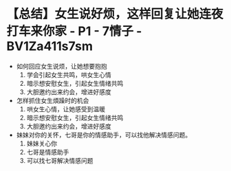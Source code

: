 # 【总结】女生说好烦，这样回复让她连夜打车来你家 - P1 - 7情子 - BV1Za411s7sm

-   如何回应女生说烦，让她想要抱抱
    1.  学会引起女生共鸣，哄女生心情
    2.  暗示想安慰女生，引起女生情绪共鸣
    3.  大胆邀约出来约会，增进好感度
-   怎样抓住女生煩躁时的机会
    1.  哄女生心情，让她感受到温暖
    2.  暗示想安慰女生，引起女生情绪共鸣
    3.  大胆邀约出来约会，增进好感度
-   妹妹对你的关怀，七哥是你的情感助手，可以找他解决情感问题。
    1.  妹妹关心你
    2.  七哥是情感助手
    3.  可以找七哥解决情感问题